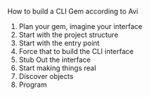 How to build a CLI Gem according to Avi
1. Plan your gem, imagine your interface
2. Start with the project structure
3. Start with the entry point
4. Force that to build the CLI interface
5. Stub Out the interface
6. Start making things real
7. Discover objects
8. Program